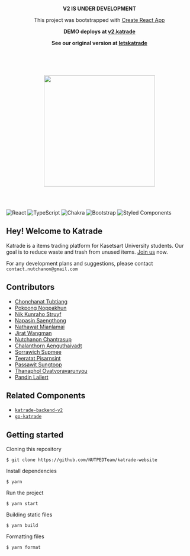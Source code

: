 

<p align="center"><b>V2 IS UNDER DEVELOPMENT</b></p>
<p align="center">This project was bootstrapped with <a href="https://github.com/facebook/create-react-app">Create React App</a></p>
<p align="center"><b>DEMO deploys at <a href="https://v2dem-katrade.web.app">v2.katrade</a></b></p>
<p align="center"><b>See our original version at <a href="https://letskatrade.web.app">letskatrade</a></b></p>

<br /><br /><br />
<a href="https://letskatrade.web.app/">
<p align="center">
  <img src="https://github.com/katrade/katrade-website/blob/master/src/pics/logo_green_white.png?raw=true" width="300px"/>
</p>
</a>
<br /><br />


![React](https://img.shields.io/badge/react-%2320232a.svg?style=for-the-badge&logo=react&logoColor=%2361DAFB)
![TypeScript](https://img.shields.io/badge/typescript-%23007ACC.svg?style=for-the-badge&logo=typescript&logoColor=white)
![Chakra](https://img.shields.io/badge/chakra-%234ED1C5.svg?style=for-the-badge&logo=chakraui&logoColor=white)
![Bootstrap](https://img.shields.io/badge/bootstrap-%23563D7C.svg?style=for-the-badge&logo=bootstrap&logoColor=white)
![Styled Components](https://img.shields.io/badge/styled--components-DB7093?style=for-the-badge&logo=styled-components&logoColor=white)

## Hey! Welcome to Katrade

Katrade is a items trading platform for Kasetsart University students. Our goal is to reduce waste and trash from unused items. [Join us](https://letskatrade.web.app/app/register) now. 

For any development plans and suggestions, please contact `contact.nutchanon@gmail.com`

## Contributors

- [Chonchanat Tubtiang](https://github.com/chonchanat)
- [Pokpong Noppakhun](https://github.com/davepokpong)
- [Nik Kunraho Struyf](https://github.com/nikstruyf)
- [Napasin Saengthong](https://github.com/FranKydeSU)
- [Nathawat Mianlamai](https://github.com/nathawat1008)
- [Jirat Wangman](https://github.com/aimsomer)
- [Nutchanon Chantrasup](https://github.com/nutchanonc)
- [Chalanthorn Aenguthaivadt](https://github.com/ChalanthornA)
- [Sorrawich Supmee](https://github.com/Sorrawichsu)
- [Teeratat Pisarnsint](https://github.com/mteeratat)
- [Passawit Sungtoop](https://github.com/PassawitRyu)
- [Thanaphol Ovatvoravarunyou](https://github.com/s-thanaphol)
- [Pandin Lailert](https://github.com/DanCPE)


## Related Components
- [`katrade-backend-v2`](https://github.com/katrade/katrade-backend-v2)
- [`go-katrade`](https://github.com/katrade/go-katrade)


## Getting started
Cloning this repository
```
$ git clone https://github.com/NUTPEDTeam/katrade-website
```
Install dependencies
```
$ yarn
```
Run the project
```
$ yarn start
```
Building static files
```
$ yarn build
```
Formatting files
```
$ yarn format
```
